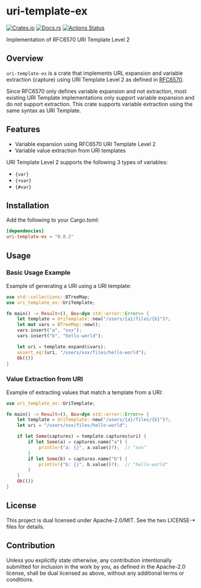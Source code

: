 # uri-template-ex

[![Crates.io](https://img.shields.io/crates/v/uri-template-ex.svg)](https://crates.io/crates/uri-template-ex)
[![Docs.rs](https://docs.rs/uri-template-ex/badge.svg)](https://docs.rs/uri-template-ex/)
[![Actions Status](https://github.com/frozenlib/uri-template-ex/workflows/CI/badge.svg)](https://github.com/frozenlib/uri-template-ex/actions)

Implementation of RFC6570 URI Template Level 2

## Overview

`uri-template-ex` is a crate that implements URL expansion and variable extraction (capture) using URI Template Level 2 as defined in [RFC6570].

Since RFC6570 only defines variable expansion and not extraction, most existing URI Template implementations only support variable expansion and do not support extraction. This crate supports variable extraction using the same syntax as URI Template.

## Features

- Variable expansion using RFC6570 URI Template Level 2
- Variable value extraction from URI templates

URI Template Level 2 supports the following 3 types of variables:

- `{var}`
- `{+var}`
- `{#var}`

## Installation

Add the following to your Cargo.toml:

```toml
[dependencies]
uri-template-ex = "0.0.2"
```

## Usage

### Basic Usage Example

Example of generating a URI using a URI template:

```rust
use std::collections::BTreeMap;
use uri_template_ex::UriTemplate;

fn main() -> Result<(), Box<dyn std::error::Error>> {
    let template = UriTemplate::new("/users/{a}/files/{b}")?;
    let mut vars = BTreeMap::new();
    vars.insert("a", "xxx");
    vars.insert("b", "hello-world");

    let uri = template.expand(&vars);
    assert_eq!(uri, "/users/xxx/files/hello-world");
    Ok(())
}
```

### Value Extraction from URI

Example of extracting values that match a template from a URI:

```rust
use uri_template_ex::UriTemplate;

fn main() -> Result<(), Box<dyn std::error::Error>> {
    let template = UriTemplate::new("/users/{a}/files/{b}")?;
    let uri = "/users/xxx/files/hello-world";

    if let Some(captures) = template.captures(uri) {
        if let Some(a) = captures.name("a") {
            println!("a: {}", a.value()?);  // "xxx"
        }
        if let Some(b) = captures.name("b") {
            println!("b: {}", b.value()?);  // "hello-world"
        }
    }
    Ok(())
}
```

## License

This project is dual licensed under Apache-2.0/MIT. See the two LICENSE-\* files for details.

## Contribution

Unless you explicitly state otherwise, any contribution intentionally submitted for inclusion in the work by you, as defined in the Apache-2.0 license, shall be dual licensed as above, without any additional terms or conditions.

[RFC6570]: https://datatracker.ietf.org/doc/html/rfc6570
